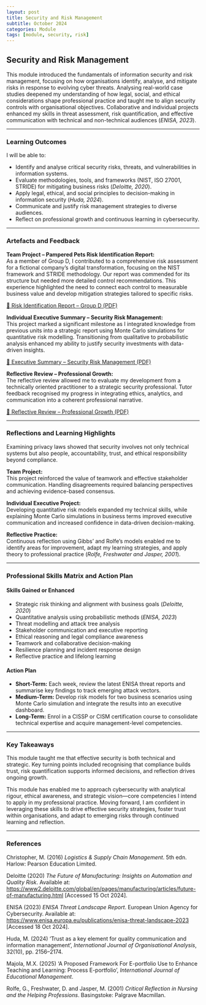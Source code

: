 ```yaml
---
layout: post
title: Security and Risk Management
subtitle: October 2024
categories: Module
tags: [module, security, risk]
---
```


<section id="introduction">
  <h2>Security and Risk Management</h2>
  <p>
    This module introduced the fundamentals of information security and risk management, focusing on how organisations identify, analyse, and mitigate risks in response to evolving cyber threats. Analysing real-world case studies deepened my understanding of how legal, social, and ethical considerations shape professional practice and taught me to align security controls with organisational objectives. Collaborative and individual projects enhanced my skills in threat assessment, risk quantification, and effective communication with technical and non-technical audiences (<em>ENISA, 2023</em>).
  </p>
</section>

<hr>

<section id="learning-outcomes">
  <h3>Learning Outcomes</h3>
  <p>I will be able to:</p>
  <ul>
    <li>Identify and analyse critical security risks, threats, and vulnerabilities in information systems.</li>
    <li>Evaluate methodologies, tools, and frameworks (NIST, ISO 27001, STRIDE) for mitigating business risks (<em>Deloitte, 2020</em>).</li>
    <li>Apply legal, ethical, and social principles to decision-making in information security (<em>Huda, 2024</em>).</li>
    <li>Communicate and justify risk management strategies to diverse audiences.</li>
    <li>Reflect on professional growth and continuous learning in cybersecurity.</li>
  </ul>
</section>

<hr>

<section id="artefacts-feedback">
  <h3>Artefacts and Feedback</h3>
  
  <p><strong>Team Project – Pampered Pets Risk Identification Report:</strong><br>
  As a member of Group D, I contributed to a comprehensive risk assessment for a fictional company’s digital transformation, focusing on the NIST framework and STRIDE methodology. Our report was commended for its structure but needed more detailed control recommendations. This experience highlighted the need to connect each control to measurable business value and develop mitigation strategies tailored to specific risks.</p>

  <p>
    <a href="https://github.com/diogoneno/diogoneno.github.io/blob/main/assets/SecurityandRiskManagement/Assignments/Development%20Team%20Project%20Group%20D.pdf" 
       target="_blank" rel="noopener">
       📄 Risk Identification Report – Group D (PDF)
    </a>
  </p>

  <p><strong>Individual Executive Summary – Security Risk Management:</strong><br>
  This project marked a significant milestone as I integrated knowledge from previous units into a strategic report using Monte Carlo simulations for quantitative risk modelling. Transitioning from qualitative to probabilistic analysis enhanced my ability to justify security investments with data-driven insights.</p>

  <p>
    <a href="https://github.com/diogoneno/diogoneno.github.io/blob/main/assets/SecurityandRiskManagement/Assignments/executivesummarysecurityRisk.pdf" 
       target="_blank" rel="noopener">
       📄 Executive Summary – Security Risk Management (PDF)
    </a>
  </p>

  <p><strong>Reflective Review – Professional Growth:</strong><br>
  The reflective review allowed me to evaluate my development from a technically oriented practitioner to a strategic security professional. Tutor feedback recognised my progress in integrating ethics, analytics, and communication into a coherent professional narrative.</p>

  <p>
    <a href="https://github.com/diogoneno/diogoneno.github.io/blob/main/assets/SecurityandRiskManagement/Assignments/ReflectiveReviewSecurityandRiskMan.pdf" 
       target="_blank" rel="noopener">
       📄 Reflective Review – Professional Growth (PDF)
    </a>
  </p>
</section>

<hr>

<section id="reflections">
  <h3>Reflections and Learning Highlights</h3>

  <p>Examining privacy laws showed that security involves not only technical systems but also people, accountability, trust, and ethical responsibility beyond compliance.</p>

  <p><strong>Team Project:</strong><br>
  This project reinforced the value of teamwork and effective stakeholder communication. Handling disagreements required balancing perspectives and achieving evidence-based consensus.</p>

  <p><strong>Individual Executive Project:</strong><br>
  Developing quantitative risk models expanded my technical skills, while explaining Monte Carlo simulations in business terms improved executive communication and increased confidence in data-driven decision-making.</p>

  <p><strong>Reflective Practice:</strong><br>
  Continuous reflection using Gibbs’ and Rolfe’s models enabled me to identify areas for improvement, adapt my learning strategies, and apply theory to professional practice (<em>Rolfe, Freshwater and Jasper, 2001</em>).</p>
</section>

<hr>

<section id="skills-matrix">
  <h3>Professional Skills Matrix and Action Plan</h3>

  <h4>Skills Gained or Enhanced</h4>
  <ul>
    <li>Strategic risk thinking and alignment with business goals (<em>Deloitte, 2020</em>)</li>
    <li>Quantitative analysis using probabilistic methods (<em>ENISA, 2023</em>)</li>
    <li>Threat modelling and attack tree analysis</li>
    <li>Stakeholder communication and executive reporting</li>
    <li>Ethical reasoning and legal compliance awareness</li>
    <li>Teamwork and collaborative decision-making</li>
    <li>Resilience planning and incident response design</li>
    <li>Reflective practice and lifelong learning</li>
  </ul>

  <h4>Action Plan</h4>
  <ul>
    <li><strong>Short-Term:</strong> Each week, review the latest ENISA threat reports and summarise key findings to track emerging attack vectors.</li>
    <li><strong>Medium-Term:</strong> Develop risk models for two business scenarios using Monte Carlo simulation and integrate the results into an executive dashboard.</li>
    <li><strong>Long-Term:</strong> Enrol in a CISSP or CISM certification course to consolidate technical expertise and acquire management-level competencies.</li>
  </ul>
</section>

<hr>

<section id="key-takeaways">
  <h3>Key Takeaways</h3>
  <p>This module taught me that effective security is both technical and strategic. Key turning points included recognising that compliance builds trust, risk quantification supports informed decisions, and reflection drives ongoing growth.</p>
  <p>This module has enabled me to approach cybersecurity with analytical rigour, ethical awareness, and strategic vision—core competencies I intend to apply in my professional practice. Moving forward, I am confident in leveraging these skills to drive effective security strategies, foster trust within organisations, and adapt to emerging risks through continued learning and reflection.</p>
</section>

<hr>

<section id="references">
  <h3>References</h3>
  <p>Christopher, M. (2016) <em>Logistics &amp; Supply Chain Management</em>. 5th edn. Harlow: Pearson Education Limited.</p>
  <p>Deloitte (2020) <em>The Future of Manufacturing: Insights on Automation and Quality Risk</em>. Available at: <a href="https://www2.deloitte.com/global/en/pages/manufacturing/articles/future-of-manufacturing.html" target="_blank" rel="noopener">https://www2.deloitte.com/global/en/pages/manufacturing/articles/future-of-manufacturing.html</a> [Accessed 15 Oct 2024].</p>
  <p>ENISA (2023) <em>ENISA Threat Landscape Report</em>. European Union Agency for Cybersecurity. Available at: <a href="https://www.enisa.europa.eu/publications/enisa-threat-landscape-2023" target="_blank" rel="noopener">https://www.enisa.europa.eu/publications/enisa-threat-landscape-2023</a> [Accessed 18 Oct 2024].</p>
  <p>Huda, M. (2024) ‘Trust as a key element for quality communication and information management’, <em>International Journal of Organisational Analysis</em>, 32(10), pp. 2156–2174.</p>
  <p>Majola, M.X. (2025) ‘A Proposed Framework For E-portfolio Use to Enhance Teaching and Learning: Process E-portfolio’, <em>International Journal of Educational Management</em>.</p>
  <p>Rolfe, G., Freshwater, D. and Jasper, M. (2001) <em>Critical Reflection in Nursing and the Helping Professions</em>. Basingstoke: Palgrave Macmillan.</p>
</section>
